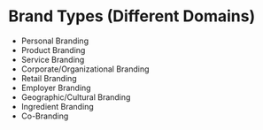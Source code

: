 # Brand Types (Different Domains)

- Personal Branding
- Product Branding
- Service Branding
- Corporate/Organizational Branding
- Retail Branding
- Employer Branding
- Geographic/Cultural Branding
- Ingredient Branding
- Co-Branding